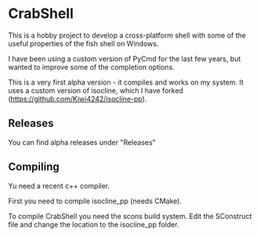 # CrabShell

This is a hobby project to develop a cross-platform shell with some of the useful properties of the fish shell on Windows.

I have been using a custom version of PyCmd for the last few years, but wanted to improve some of the completion options.

This is a very first alpha version - it compiles and works on my system. It uses a custom version of isocline, which I have forked (https://github.com/Kiwi4242/isocline-pp).

## Releases
You can find alpha releases under "Releases"

## Compiling

Yu need a recent c++ compiler.

First you need to compile isocline_pp (needs CMake).

To compile CrabShell you need the scons build system. Edit the SConstruct file and change the location to the isocline_pp folder. 
